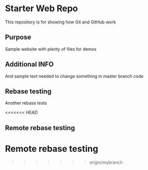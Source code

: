 # Starter Web Repo

This repository is for showing how Git and GitHub work

## Purpose

Sample website with plenty of files for demos

## Additional INFO

And sample text needed to change something in master branch code 


## Rebase testing

Another rebase tests

<<<<<<< HEAD
## Remote rebase testing

Remote rebase testing
=======
>>>>>>> origin/mybranch
